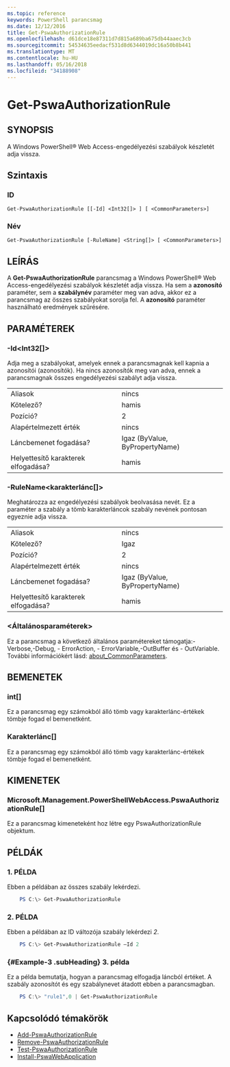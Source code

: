 ```yaml
---
ms.topic: reference
keywords: PowerShell parancsmag
ms.date: 12/12/2016
title: Get-PswaAuthorizationRule
ms.openlocfilehash: d61dce18e87311d7d815a689ba675db44aaec3cb
ms.sourcegitcommit: 54534635eedacf531d8d6344019dc16a50b8b441
ms.translationtype: MT
ms.contentlocale: hu-HU
ms.lasthandoff: 05/16/2018
ms.locfileid: "34188908"
---
```

# <a name="get-pswaauthorizationrule"></a>Get-PswaAuthorizationRule

## <a name="synopsis"></a>SYNOPSIS

A Windows PowerShell® Web Access-engedélyezési szabályok készletét adja vissza.

## <a name="syntax"></a>Szintaxis

### <a name="id"></a>ID
```
Get-PswaAuthorizationRule [[-Id] <Int32[]> ] [ <CommonParameters>]
```

### <a name="name"></a>Név
```
Get-PswaAuthorizationRule [-RuleName] <String[]> [ <CommonParameters>]
```

## <a name="description"></a>LEÍRÁS

A **Get-PswaAuthorizationRule** parancsmag a Windows PowerShell® Web Access-engedélyezési szabályok készletét adja vissza.
Ha sem a **azonosító** paraméter, sem a **szabálynév** paraméter meg van adva, akkor ez a parancsmag az összes szabályokat sorolja fel. A **azonosító** paraméter használható eredmények szűrésére.

## <a name="parameters"></a>PARAMÉTEREK

### <a name="-idltint32gt"></a>-Id&lt;Int32\[\]&gt;

Adja meg a szabályokat, amelyek ennek a parancsmagnak kell kapnia a azonosítói (azonosítók). Ha nincs azonosítók meg van adva, ennek a parancsmagnak összes engedélyezési szabályt adja vissza.

|||
|-|-|
| Aliasok                              | nincs                                 |
| Kötelező?                            | hamis                                |
| Pozíció?                            | 2                                    |
| Alapértelmezett érték                        | nincs                                 |
| Láncbemenet fogadása?               | Igaz (ByValue, ByPropertyName)       |
| Helyettesítő karakterek elfogadása?          | hamis                                |

### <a name="-rulenameltstringgt"></a>-RuleName&lt;karakterlánc\[\]&gt;

Meghatározza az engedélyezési szabályok beolvasása nevét. Ez a paraméter a szabály a tömb karakterláncok szabály nevének pontosan egyeznie adja vissza.

|||
|-|-|
| Aliasok                              | nincs                                 |
| Kötelező?                            | Igaz                                 |
| Pozíció?                            | 2                                    |
| Alapértelmezett érték                        | nincs                                 |
| Láncbemenet fogadása?               | Igaz (ByValue, ByPropertyName)       |
| Helyettesítő karakterek elfogadása?          | hamis                                |

### <a name="ltcommonparametersgt"></a>&lt;Általánosparaméterek&gt;

Ez a parancsmag a következő általános paramétereket támogatja:-Verbose,-Debug, - ErrorAction, - ErrorVariable,-OutBuffer és - OutVariable.
További információkért lásd: [about_CommonParameters](http://go.microsoft.com/fwlink/p/?LinkID=113216).

## <a name="inputs"></a>BEMENETEK

### <a name="int"></a>int\[\]

Ez a parancsmag egy számokból álló tömb vagy karakterlánc-értékek tömbje fogad el bemenetként.

### <a name="string"></a>Karakterlánc\[\]

Ez a parancsmag egy számokból álló tömb vagy karakterlánc-értékek tömbje fogad el bemenetként.

## <a name="outputs"></a>KIMENETEK

### <a name="microsoftmanagementpowershellwebaccesspswaauthorizationrule"></a>Microsoft.Management.PowerShellWebAccess.PswaAuthorizationRule\[\]

Ez a parancsmag kimeneteként hoz létre egy PswaAuthorizationRule objektum.


## <a name="examples"></a>PÉLDÁK

### <a name="example-1"></a>1. PÉLDA

Ebben a példában az összes szabály lekérdezi.

```PowerShell
    PS C:\> Get-PswaAuthorizationRule
```

### <a name="example-2"></a>2. PÉLDA

Ebben a példában az ID változója szabály lekérdezi *2*.

```PowerShell
    PS C:\> Get-PswaAuthorizationRule –Id 2
```

### <a name="example-3-example-3-subheading"></a>{#Example-3 .subHeading} 3. példa

Ez a példa bemutatja, hogyan a parancsmag elfogadja láncból értéket.
A szabály azonosítót és egy szabálynevet átadott ebben a parancsmagban.

```PowerShell
    PS C:\> "rule1",0 | Get-PswaAuthorizationRule
```

## <a name="related-topics"></a>Kapcsolódó témakörök

- [Add-PswaAuthorizationRule](add-pswaauthorizationrule.md)
- [Remove-PswaAuthorizationRule](remove-pswaauthorizationrule.md)
- [Test-PswaAuthorizationRule](test-pswaauthorizationrule.md)
- [Install-PswaWebApplication](install-pswawebapplication.md)